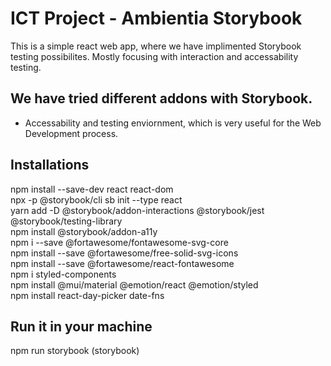 # ICT Project - Ambientia Storybook
This is a simple react web app, where we have implimented Storybook testing possibilites. Mostly focusing with interaction and accessability testing. 

## We have tried different addons with Storybook. <br>
 - Accessability and testing enviornment, which is very useful for the Web Development process. <br>
 

## Installations
npm install --save-dev react react-dom <br>
npx -p @storybook/cli sb init --type react <br>
yarn add -D @storybook/addon-interactions @storybook/jest @storybook/testing-library <br>
npm install @storybook/addon-a11y<br>
npm i --save @fortawesome/fontawesome-svg-core <br>
npm install --save @fortawesome/free-solid-svg-icons <br>
npm install --save @fortawesome/react-fontawesome <br>
npm i styled-components <br>
npm install @mui/material @emotion/react @emotion/styled <br>
npm install react-day-picker date-fns<br>

## Run it in your machine 
npm run storybook (storybook)

